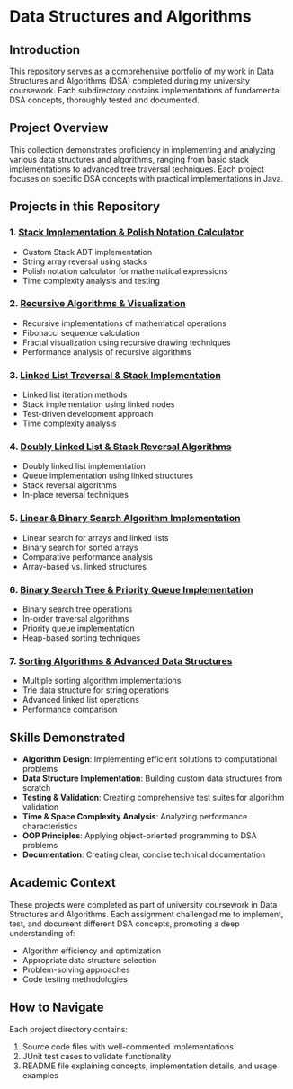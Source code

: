 # Data Structures and Algorithms

## Introduction

This repository serves as a comprehensive portfolio of my work in Data Structures and Algorithms (DSA) completed during my university coursework. Each subdirectory contains implementations of fundamental DSA concepts, thoroughly tested and documented.

## Project Overview

This collection demonstrates proficiency in implementing and analyzing various data structures and algorithms, ranging from basic stack implementations to advanced tree traversal techniques. Each project focuses on specific DSA concepts with practical implementations in Java.

## Projects in this Repository

### 1. [Stack Implementation & Polish Notation Calculator](./Stacks/README.md)
- Custom Stack ADT implementation
- String array reversal using stacks
- Polish notation calculator for mathematical expressions
- Time complexity analysis and testing

### 2. [Recursive Algorithms & Visualization](./Recursion/README.md)
- Recursive implementations of mathematical operations
- Fibonacci sequence calculation
- Fractal visualization using recursive drawing techniques
- Performance analysis of recursive algorithms

### 3. [Linked List Traversal & Stack Implementation](./LinkedList/README.md)
- Linked list iteration methods
- Stack implementation using linked nodes
- Test-driven development approach
- Time complexity analysis

### 4. [Doubly Linked List & Stack Reversal Algorithms](./Queue_&_Doubly_Linked_List/README.md)
- Doubly linked list implementation
- Queue implementation using linked structures
- Stack reversal algorithms
- In-place reversal techniques

### 5. [Linear & Binary Search Algorithm Implementation](./Search_Algorithms/README.md)
- Linear search for arrays and linked lists
- Binary search for sorted arrays
- Comparative performance analysis
- Array-based vs. linked structures

### 6. [Binary Search Tree & Priority Queue Implementation](./Binary_Search_Tree_&_Priority_Queue/README.md)
- Binary search tree operations
- In-order traversal algorithms
- Priority queue implementation
- Heap-based sorting techniques

### 7. [Sorting Algorithms & Advanced Data Structures](./Sorting_Algorithms_&_Trie/README.md)
- Multiple sorting algorithm implementations
- Trie data structure for string operations
- Advanced linked list operations
- Performance comparison

## Skills Demonstrated

- **Algorithm Design**: Implementing efficient solutions to computational problems
- **Data Structure Implementation**: Building custom data structures from scratch
- **Testing & Validation**: Creating comprehensive test suites for algorithm validation
- **Time & Space Complexity Analysis**: Analyzing performance characteristics
- **OOP Principles**: Applying object-oriented programming to DSA problems
- **Documentation**: Creating clear, concise technical documentation

## Academic Context

These projects were completed as part of university coursework in Data Structures and Algorithms. Each assignment challenged me to implement, test, and document different DSA concepts, promoting a deep understanding of:

- Algorithm efficiency and optimization
- Appropriate data structure selection
- Problem-solving approaches
- Code testing methodologies

## How to Navigate

Each project directory contains:
1. Source code files with well-commented implementations
2. JUnit test cases to validate functionality
3. README file explaining concepts, implementation details, and usage examples

